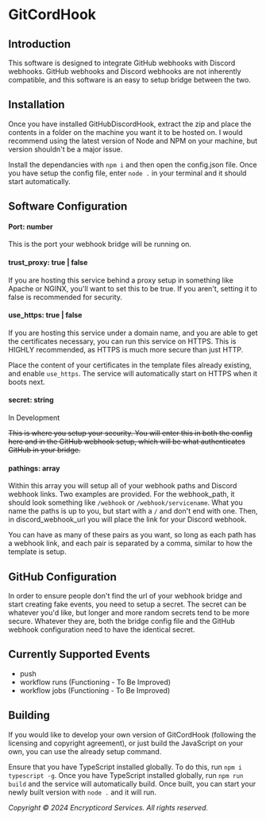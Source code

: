 # GitCordHook

## Introduction

This software is designed to integrate GitHub webhooks with Discord webhooks. GitHub webhooks and Discord webhooks are not inherently compatible, and this software is an easy to setup bridge between the two.

## Installation

Once you have installed GitHubDiscordHook, extract the zip and place the contents in a folder on the machine you want it to be hosted on. I would recommend using the latest version of Node and NPM on your machine, but version shouldn't be a major issue.

Install the dependancies with `npm i` and then open the config.json file. Once you have setup the config file, enter `node .` in your terminal and it should start automatically.

## Software Configuration

#### Port: number

This is the port your webhook bridge will be running on.

#### trust_proxy: true | false

If you are hosting this service behind a proxy setup in something like Apache or NGINX, you'll want to set this to be true. If you aren't, setting it to false is recommended for security.

#### use_https: true | false

If you are hosting this service under a domain name, and you are able to get the certificates necessary, you can run this service on HTTPS. This is HIGHLY recommended, as HTTPS is much more secure than just HTTP.

Place the content of your certificates in the template files already existing, and enable `use_https`. The service will automatically start on HTTPS when it boots next.

#### secret: string

In Development

~~This is where you setup your security. You will enter this in both the config here and in the GitHub webhook setup, which will be what authenticates GitHub in your bridge.~~

#### pathings: array

Within this array you will setup all of your webhook paths and Discord webhook links. Two examples are provided. For the webhook_path, it should look something like `/webhook` or `/webhook/servicename`. What you name the paths is up to you, but start with a `/` and don't end with one. Then, in discord_webhook_url you will place the link for your Discord webhook.

You can have as many of these pairs as you want, so long as each path has a webhook link, and each pair is separated by a comma, similar to how the template is setup.

## GitHub Configuration

In order to ensure people don't find the url of your webhook bridge and start creating fake events, you need to setup a secret. The secret can be whatever you'd like, but longer and more random secrets tend to be more secure. Whatever they are, both the bridge config file and the GitHub webhook configuration need to have the identical secret.

## Currently Supported Events

- push
- workflow runs (Functioning - To Be Improved)
- workflow jobs (Functioning - To Be Improved)

## Building

If you would like to develop your own version of GitCordHook (following the licensing and copyright agreement), or just build the JavaScript on your own, you can use the already setup command.

Ensure that you have TypeScript installed globally. To do this, run `npm i typescript -g`. Once you have TypeScript installed globally, run `npm run build` and the service will automatically build. Once built, you can start your newly built version with `node .` and it will run.



*Copyright © 2024 Encrypticord Services. All rights reserved.*
